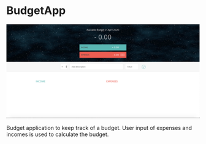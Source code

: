 # BudgetApp

![](BudgetApp.png)

Budget application to keep track of a budget. User input of expenses and incomes is used to calculate the budget.
